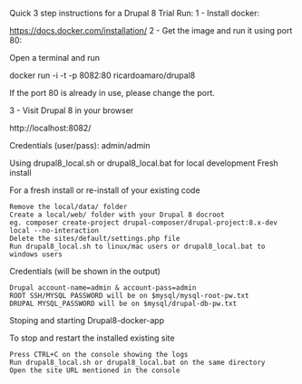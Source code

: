Quick 3 step instructions for a Drupal 8 Trial Run:
1 - Install docker:

https://docs.docker.com/installation/
2 - Get the image and run it using port 80:

Open a terminal and run

docker run -i -t -p 8082:80 ricardoamaro/drupal8

If the port 80 is already in use, please change the port.

3 - Visit Drupal 8 in your browser

http://localhost:8082/

Credentials (user/pass): admin/admin

Using drupal8_local.sh or drupal8_local.bat for local development
Fresh install

For a fresh install or re-install of your existing code

    Remove the local/data/ folder
    Create a local/web/ folder with your Drupal 8 docroot
    eg. composer create-project drupal-composer/drupal-project:8.x-dev local --no-interaction
    Delete the sites/default/settings.php file
    Run drupal8_local.sh to linux/mac users or drupal8_local.bat to windows users

Credentials (will be shown in the output)

    Drupal account-name=admin & account-pass=admin
    ROOT SSH/MYSQL PASSWORD will be on $mysql/mysql-root-pw.txt
    DRUPAL MYSQL_PASSWORD will be on $mysql/drupal-db-pw.txt

Stoping and starting Drupal8-docker-app

To stop and restart the installed existing site

    Press CTRL+C on the console showing the logs
    Run drupal8_local.sh or drupal8_local.bat on the same directory
    Open the site URL mentioned in the console

